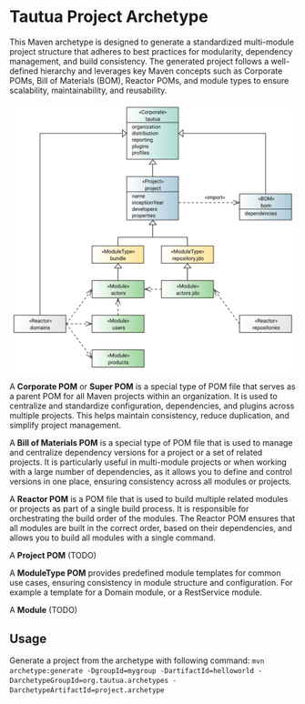 # Tautua Project Archetype

This Maven archetype is designed to generate a standardized multi-module project structure that adheres to best 
practices for modularity, dependency management, and build consistency. The generated project follows a well-defined 
hierarchy and leverages key Maven concepts such as Corporate POMs, Bill of Materials (BOM), Reactor POMs, 
and module types to ensure scalability, maintainability, and reusability.

![pom model](./pom_model.svg)

A **Corporate POM** or **Super POM** is a special type of POM file that serves as a parent POM for all Maven projects 
within an organization. It is used to centralize and standardize configuration, dependencies, and plugins across 
multiple projects. This helps maintain consistency, reduce duplication, and simplify project management.

A **Bill of Materials POM** is a special type of POM file that is used to manage and centralize dependency versions 
for a project or a set of related projects. It is particularly useful in multi-module projects or when working 
with a large number of dependencies, as it allows you to define and control versions in one place, 
ensuring consistency across all modules or projects.

A **Reactor POM** is a POM file that is used to build multiple related modules or projects as part of 
a single build process. It is responsible for orchestrating the build order of the modules. The Reactor POM ensures 
that all modules are built in the correct order, based on their dependencies, and allows you to build all modules 
with a single command.

A **Project POM** (TODO)

A **ModuleType POM** provides predefined module templates for common use cases, ensuring consistency in module 
structure and configuration. For example a template for a Domain module, or a RestService module.

A **Module** (TODO)

## Usage
Generate a project from the archetype with following command: `mvn archetype:generate -DgroupId=mygroup -DartifactId=helloworld -DarchetypeGroupId=org.tautua.archetypes -DarchetypeArtifactId=project.archetype`

    
